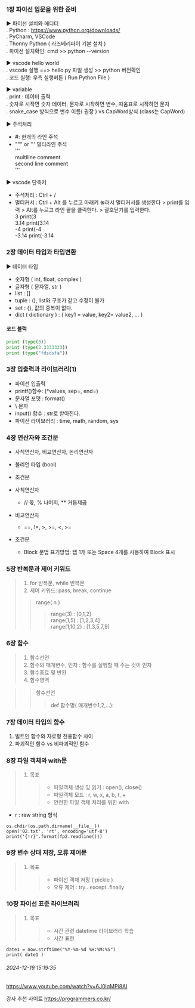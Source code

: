### 1장 파이선 입문을 위한 준비 <br />

▶ 파이선 설치와 에디터 <br />
. Python : https://www.python.org/downloads/ <br />
. PyCharm, VSCode <br />
. Thonny Python ( 라즈베리파이 기본 설치 ) <br />
. 파이선 설치확인: cmd >> python --version <br />

▶ vscode hello world <br />
. vscode 실행 ==> hello.py 파일 생성 >> python 버전확인 <br />
. 코드 실행: 우측 실행버튼 ( Run Python File ) <br />

▶ variable <br />
. print : 데이터 출력 <br />
. 숫자로 시작면 숫자 데이터, 문자로 시작하면 변수, 따움표로 시작하면 문자 <br />
. snake_case 방식으로 변수 이름( 권장 ) vs CapWord방식 (class는 CapWord) <br />

▶ 주석처리 <br />

- #: 한개의 라인 주석 <br />
- """ or ''' 멀티라인 주석 <br />
  ''' <br />
  multiline comment <br />
  second line comment <br />
  ''' <br />

▶ vscode 단축키 <br />

- 주석처리 : Ctrl + / <br />
- 멀티커서 : Ctrl + Alt 를 누르고 아래키 눌러서 멀티커서를 생성한다 > print를 입력 > Alt를 누르고 라인 끝을 클릭한다. > 괄호닫기를 입력한다. <br />
  3 print(3  
   3.14 print(3.14  
   -4 print(-4  
   -3.14 print(-3.14

### 2장 데이터 타입과 타입변환

▶ 데이터 타입 <br />

- 숫자형 ( int, float, complex )
- 글자형 ( 문자열, str )
- list : []
- tuple : (), list와 구조가 같고 수정이 불가
- set : {}, 값의 중복이 없다.
- dict ( dictionary ) : { key1 = value, key2= value2, ... }

#### 코드 블럭

```python
print (type(3))
print (type(3.3333333))
print (type("fdsdsfa"))
```

### 3장 입출력과 라이브러리(1)

- 파이선 입출력
- printf()함수: (\*values, sep=, end=)
- 문자열 포맷 : format()
- \ 문자
- input() 함수 : str로 받아진다.
- 파이선 라이브러리 : time, math, random, sys

### 4장 연산자와 조건문

- 사칙연산자, 비교연산자, 논리연산자
- 불리언 타입 (bool)
- 조건문
- 사칙연산자
  - // 몫, % 나머지, \*\* 거듭제곱
- 비교연산자

  - ==, !=, >, >=, <, >=

- 조건문
  - Block 문법 표기방법: 탭 1개 또는 Space 4개를 사용하여 Block 표시

### 5장 반복문과 제어 키워드

> 1. for 반복문, while 반복문
> 2. 제어 키워드: pass, break, continue
>
> > range( n )
> >
> > > range(3) : [0,1,2]  
> > > range(1,5) : [1,2,3,4]  
> > > range(1,10,2) : [1,3,5,7,9]

### 6장 함수

> 1. 함수선언
> 2. 함수의 매개변수, 인자 : 함수를 실행할 때 주는 것이 인자
> 3. 함수종료 및 반환
> 4. 함수영역

> > 함수선언
> >
> > > def 함수명( 매개변수1,2,...):

### 7장 데이터 타입의 함수

1. 빌트인 함수와 자료형 전용함수 차이
2. 파괴적인 함수 vs 비파괴적인 함수

### 8장 파일 객체와 with문

> 1. 목표
>    > - 파일객체 생성 및 읽기 : open(), close()
>    > - 파일객체 모드 : r, w, x, a, b, t, +
>    > - 안전한 파일 객체 처리를 위한 with

- r : raw string 형식

```
os.chdir(os.path.dirname(__file__))
open('02.txt', 'rt', encoding='utf-8')
print('{!r}'.format(fp2.readline()))
```

### 9장 변수 상태 저장, 오류 제어문

> 1. 목표
>    > - 파이선 객체 저장 ( pickle )
>    > - 오류 제어 : try.. except..finally

### 10장 파이선 표준 라이브러리

> 1. 목표
>    > - 시간 관련 datetime 라이브러리 학습
>    > - 시간 표현

```
date1 = now.strftime("%Y-%m-%d %H:%M:%S")
print( date1 )
```

###### 2024-12-19 15:19:35

https://www.youtube.com/watch?v=6J0lqMPi8AI

강사 추천 사이트
https://programmers.co.kr/
